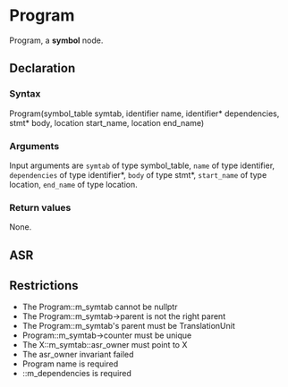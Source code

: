 <!-- This is an automatically generated file. Do not edit it manually. -->

# Program

Program, a **symbol** node.

## Declaration

### Syntax

Program(symbol_table symtab, identifier name, identifier* dependencies, stmt* body, location start_name, location end_name)

### Arguments
Input arguments are `symtab` of type symbol_table, `name` of type identifier, `dependencies` of type identifier*, `body` of type stmt*, `start_name` of type location, `end_name` of type location.

### Return values

None.

## ASR

<!-- Generate ASR using pickle. -->

## Restrictions

<!-- Generated from asr_verify.cpp. -->
* The Program::m_symtab cannot be nullptr
* The Program::m_symtab->parent is not the right parent
* The Program::m_symtab's parent must be TranslationUnit
* Program::m_symtab->counter must be unique
* The X::m_symtab::asr_owner must point to X
* The asr_owner invariant failed
* Program name is required
* ::m_dependencies is required